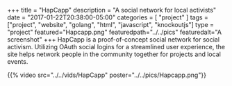 +++
title = "HapCapp"
description = "A social network for local activists"
date = "2017-01-22T20:38:00-05:00"
categories = [
    "project"
]
tags = ["project", "website", "golang", "html", "javascript", "knockoutjs"]
type = "project"
featured="Hapcapp.png"
featuredpath="../../pics"
featuredalt="A screenshot"
+++ 
HapCapp is a proof-of-concept social network for social activism. Utilizing OAuth social logins for a streamlined user 
experience, the site helps network people in the community together for projects and local events.

{{% video src="../../vids/HapCapp" poster="../../pics/Hapcapp.png"}}
